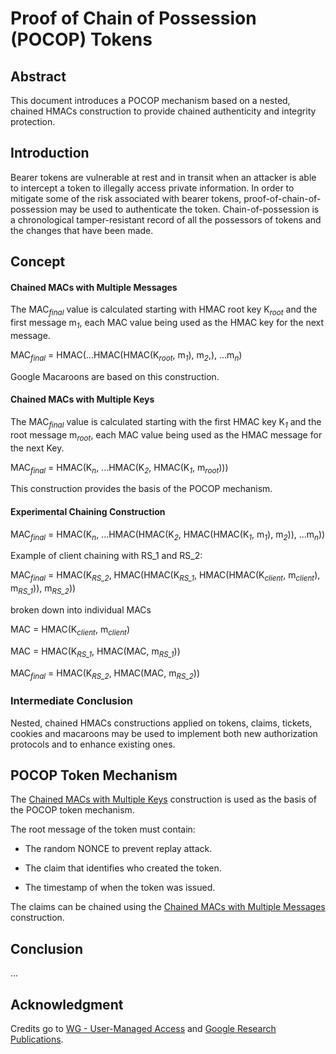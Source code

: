 # Proof of Chain of Possession (POCOP) Tokens

## Abstract

This document introduces a POCOP mechanism based on a nested, chained HMACs construction to provide chained authenticity and integrity protection.

## Introduction

Bearer tokens are vulnerable at rest and in transit when an attacker is able to intercept a token to illegally access private information. In order to mitigate some of the risk associated with bearer tokens, proof-of-chain-of-possession may be used to authenticate the token. Chain-of-possession is a chronological tamper-resistant record of all the possessors of tokens and the changes that have been made.

## Concept

#### Chained MACs with Multiple Messages

The MAC<sub><i>final</i></sub> value is calculated starting with HMAC root key K<sub><i>root</i></sub> and the first message m<sub><i>1</i></sub>, each MAC value being used as the HMAC key for the next message.

MAC<sub><i>final</i></sub> = HMAC(...HMAC(HMAC(K<sub><i>root</i></sub>, m<sub><i>1</i></sub>), m<sub><i>2</i></sub>,), ...m<sub><i>n</i></sub>)

Google Macaroons are based on this construction.

#### Chained MACs with Multiple Keys

The MAC<sub><i>final</i></sub> value is calculated starting with the first HMAC key K<sub><i>1</i></sub> and the root message m<sub><i>root</i></sub>, each MAC value being used as the HMAC message for the next Key.

MAC<sub><i>final</i></sub> = HMAC(K<sub><i>n</i></sub>, ...HMAC(K<sub><i>2</i></sub>, HMAC(K<sub><i>1</i></sub>, m<sub><i>root</i></sub>)))

This construction provides the basis of the POCOP mechanism.

#### Experimental Chaining Construction

MAC<sub><i>final</i></sub> = HMAC(K<sub><i>n</i></sub>, ...HMAC(HMAC(K<sub><i>2</i></sub>, HMAC(HMAC(K<sub><i>1</i></sub>, m<sub><i>1</i></sub>), m<sub><i>2</i></sub>)), ...m<sub><i>n</i></sub>))

Example of client chaining with RS_1 and RS_2:

MAC<sub><i>final</i></sub> = HMAC(K<sub><i>RS_2</i></sub>, HMAC(HMAC(K<sub><i>RS_1</i></sub>, HMAC(HMAC(K<sub><i>client</i></sub>, m<sub><i>client</i></sub>), m<sub><i>RS_1</i></sub>)), m<sub><i>RS_2</i></sub>))

broken down into individual MACs

MAC = HMAC(K<sub><i>client</i></sub>, m<sub><i>client</i></sub>)

MAC = HMAC(K<sub><i>RS_1</i></sub>, HMAC(MAC, m<sub><i>RS_1</i></sub>))

MAC<sub><i>final</i></sub> = HMAC(K<sub><i>RS_2</i></sub>, HMAC(MAC, m<sub><i>RS_2</i></sub>))

### Intermediate Conclusion

Nested, chained HMACs constructions applied on tokens, claims, tickets, cookies and macaroons may be used to implement both new authorization protocols and to enhance existing ones.

## POCOP Token Mechanism

The [Chained MACs with Multiple Keys][4] construction is used as the basis of the POCOP token mechanism.

The root message of the token must contain:

* The random NONCE to prevent replay attack.

* The claim that identifies who created the token.

* The timestamp of when the token was issued.

The claims can be chained using the [Chained MACs with Multiple Messages][3] construction.

## Conclusion

...

## Acknowledgment

Credits go to [WG - User-Managed Access][1] and [Google Research Publications][2].

[1]: https://kantarainitiative.org/confluence/display/uma/Home
[2]: https://research.google/pubs/pub41892/
[3]: https://github.com/umalabs/uma-pocop-tokens#chained-macs-with-multiple-messages
[4]: https://github.com/umalabs/uma-pocop-tokens#chained-macs-with-multiple-keys
[5]: https://github.com/umalabs/uma-pocop-tokens#pocop-mechanism